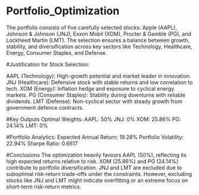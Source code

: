 # Portfolio_Optimization
The portfolio consists of five carefully selected stocks: Apple (AAPL), Johnson & Johnson (JNJ), Exxon Mobil (XOM), Procter & Gamble (PG), and Lockheed Martin (LMT). The selection ensures a balance between growth, stability, and diversification across key sectors like Technology, Healthcare, Energy, Consumer Staples, and Defense.

#Justification for Stock Selection:

AAPL (Technology): High-growth potential and market leader in innovation.
JNJ (Healthcare): Defensive stock with stable returns and low correlation to tech.
XOM (Energy): Inflation hedge and exposure to cyclical energy markets.
PG (Consumer Staples): Stability during downturns with reliable dividends.
LMT (Defense): Non-cyclical sector with steady growth from government defence contracts.

#Key Outputs
Optimal Weights:
AAPL: 50%
JNJ: 0%
XOM: 25.86%
PG: 24.14%
LMT: 0%

#Portfolio Analytics:
Expected Annual Return: 19.28%
Portfolio Volatility: 22.94%
Sharpe Ratio: 0.6617

#Conclusions
The optimization heavily favours AAPL (50%), reflecting its high expected returns relative to risk.
XOM (25.86%) and PG (24.14%) contribute to portfolio diversification.
JNJ and LMT are excluded due to suboptimal risk-return trade-offs under the constraints.
However, excluding stocks like JNJ and LMT might indicate overfitting or an extreme focus on short-term risk-return metrics.
